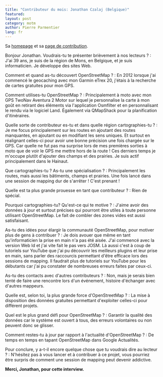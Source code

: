 ```yaml
---
title: "Contributeur du mois: Jonathan Czalaj (Belgique)"
featured:
layout: post
category: motm
author: Pierre Parmentier
lang: fr
---
```


Sa [homepage](https://www.openstreetmap.org/user/John7021) et sa [page de contribution](https://hdyc.neis-one.org/?John7021).

Bonjour Jonathan. Voudrais-tu te présenter brièvement à nos lecteurs ?
: J'ai 39 ans, je suis de la région de Mons, en Belgique, et je suis informaticien. Je développe des sites Web.

Comment et quand as-tu découvert OpenStreetMap ?
: En 2012 lorsque j'ai commencé le geocaching avec mon Garmin eTrex 20, j'étais à la recherche de cartes gratuites pour mon GPS.

Comment utilises-tu OpenStreetMap ?
: Principalement à moto avec mon GPS TwoNav Aventura 2 Motor sur lequel je personnalise la carte à mon goût en retirant des éléments via l'application Osmfilter et en personnalisant le rendu via le logiciel Land. Également via QMapShack pour la planification d'itinéraires.

Quelle sorte de contributeur es-tu et dans quelle région cartographies-tu ?
: Je me focus principalement sur les routes en ajoutant des routes manquantes, en ajoutant ou en modifiant les sens uniques. Et surtout en réalignant celles-ci pour avoir une bonne précision une fois chargée sur le GPS. Car quelle ne fut pas ma surprise lors de mes premières sorties à moto que de voir le GPS me mettre hors de la route ! Ces derniers temps je m'occupe plutôt d'ajouter des champs et des prairies. Je suis actif principalement dans le Hainaut.

Que cartographies-tu ? As-tu une spécialisation ?
: Principalement les routes, mais aussi les bâtiments, champs et prairies. Une fois lancé dans une session de mapping dur de s'arrêter ! C'est prenant !

Quelle est ta plus grande prouesse en tant que contributeur ?
: Rien de spécial.

Pourquoi cartographies-tu? Qu'est-ce qui te motive ?
: J'aime avoir des données à jour et surtout précises qui pourront être utiles à toute personne utilisant OpenStreetMap. Le fait de combler des zones vides est aussi satisfaisant.

As-tu des idées pour élargir la communauté OpenStreetMap, pour motiver plus de gens à contribuer ?
: Je dois avouer que même en tant qu'informaticien la prise en main n'a pas été aisée. J'ai commencé avec la version Web Id et j'ai vite fait le pas vers JOSM. Là aussi c'est à coup de tutoriels sur YouTube que j'ai pu découvrir les meilleurs plugins et leur prise en main, sans parler des raccourcis permettant d'être efficace lors des sessions de mapping. Il faudrait plus de tutoriels sur YouTube pour les débutants car j'ai pu constater de nombreuses erreurs faites par ceux-ci.

As-tu des contacts avec d'autres contributeurs ?
: Non, mais je serais bien tenté de faire une rencontre lors d'un événement, histoire d'échanger avec d'autres mappeurs.

Quelle est, selon toi, la plus grande force d'OpenStreetMap ?
: La mise à disposition des données gratuites permettant d'exploiter celles-ci pour différent projets.

Quel est le plus grand défi pour OpenStreetMap ?
: Garantir la qualité des données car le système est ouvert à tous, des erreurs volontaires ou non peuvent donc se glisser.

Comment restes-tu à jour par rapport à l'actualité d'OpenStreetMap ?
: De temps en temps en tapant OpenStreetMap dans Google Actualités.

Pour conclure, y a-t-il encore quelque chose que tu voudrais dire au lecteur ?
: N'hésitez pas à vous lancer et à contribuer à ce projet, vous pourriez être surpris de comment une session de mapping peut devenir addictive.

**Merci, Jonathan, pour cette interview.**
